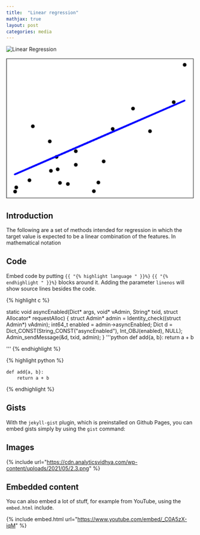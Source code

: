 ```yaml
---
title:  "Linear regression"
mathjax: true
layout: post
categories: media
---
```


![Linear Regression](https://cdn.analyticsvidhya.com/wp-content/uploads/2021/05/2.3.png)

![Linear Regression](../assets/linear_regression.PNG)


## Introduction

The following are a set of methods intended for regression in which the target value is expected to be a linear combination of the features. In mathematical notation

## Code

Embed code by putting `{{ "{% highlight language " }}%}` `{{ "{% endhighlight " }}%}` blocks around it. Adding the parameter `linenos` will show source lines besides the code.

{% highlight c %}

static void asyncEnabled(Dict* args, void* vAdmin, String* txid, struct Allocator* requestAlloc)
{
    struct Admin* admin = Identity_check((struct Admin*) vAdmin);
    int64_t enabled = admin->asyncEnabled;
    Dict d = Dict_CONST(String_CONST("asyncEnabled"), Int_OBJ(enabled), NULL);
    Admin_sendMessage(&d, txid, admin);
}
'''python
 def add{a, b}:
        return a + b 

'''
{% endhighlight %}

{% highlight python %}

    def add{a, b}:
        return a + b
    
{% endhighlight %}

## Gists

With the `jekyll-gist` plugin, which is preinstalled on Github Pages, you can embed gists simply by using the `gist` command:

<script src="https://gist.github.com/5555251.js?file=gist.md"></script>

## Images

{% include url="https://cdn.analyticsvidhya.com/wp-content/uploads/2021/05/2.3.png" %}

## Embedded content

You can also embed a lot of stuff, for example from YouTube, using the `embed.html` include.

{% include embed.html url="https://www.youtube.com/embed/_C0A5zX-iqM" %}
